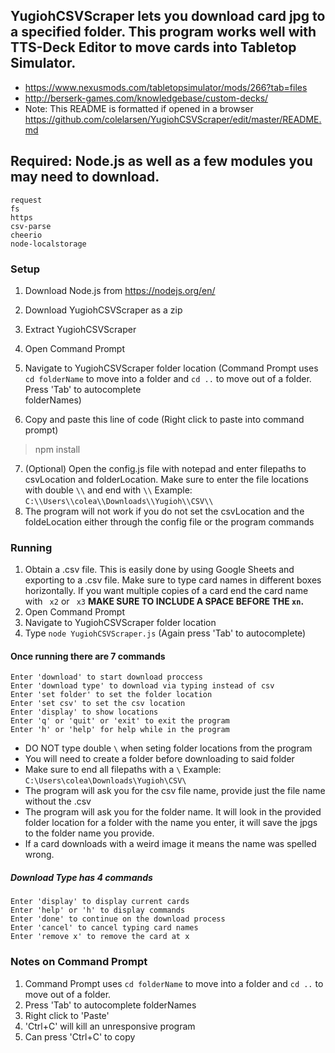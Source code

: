 ## YugiohCSVScraper lets you download card jpg to a specified folder. This program works well with TTS-Deck Editor to move cards into Tabletop Simulator.
-   https://www.nexusmods.com/tabletopsimulator/mods/266?tab=files
-   http://berserk-games.com/knowledgebase/custom-decks/
-   Note: This README is formatted if opened in a browser https://github.com/colelarsen/YugiohCSVScraper/edit/master/README.md
## Required: Node.js as well as a few modules you may need to download.
```
request 
fs 
https 
csv-parse 
cheerio 
node-localstorage
```

### Setup
1.  Download Node.js from https://nodejs.org/en/
2.  Download YugiohCSVScraper as a zip
3.  Extract YugiohCSVScraper
4.  Open Command Prompt
5.  Navigate to YugiohCSVScraper folder location 
    (Command Prompt uses ``cd folderName`` to move into a folder and ``cd ..`` to move out of a folder. Press 'Tab' to autocomplete     
    folderNames)

6.  Copy and paste this line of code (Right click to paste into command prompt)
>npm install

7.  (Optional) Open the config.js file with notepad and enter filepaths to csvLocation and folderLocation. Make sure to enter the file locations with double `\\` and end with `\\`
Example: ``C:\\Users\\colea\\Downloads\\Yugioh\\CSV\\``
8.  The program will not work if you do not set the csvLocation and the foldeLocation either through the config file or the program commands

### Running

1.  Obtain a .csv file. This is easily done by using Google Sheets and exporting to a .csv file. Make sure to type card names in different boxes horizontally. If you want multiple copies of a card end the card name with ` x2` or ` x3` **MAKE SURE TO INCLUDE A SPACE BEFORE THE `xn`.**
2.  Open Command Prompt
3.  Navigate to YugiohCSVScraper folder location 
4.  Type `node YugiohCSVScraper.js` (Again press 'Tab' to autocomplete)


#### Once running there are 7 commands
```
Enter 'download' to start download proccess
Enter 'download type' to download via typing instead of csv
Enter 'set folder' to set the folder location
Enter 'set csv' to set the csv location
Enter 'display' to show locations
Enter 'q' or 'quit' or 'exit' to exit the program
Enter 'h' or 'help' for help while in the program
```
- DO NOT type double `\` when  seting folder locations from the program
- You will need to create a folder before downloading to said folder
- Make sure to end all filepaths with a `\` Example: `C:\Users\colea\Downloads\Yugioh\CSV\`
- The program will ask you for the csv file name, provide just the file name without the .csv
- The program will ask you for the folder name. It will look in the provided folder location for a folder with the name you enter, it will save the jpgs to the folder name you provide.
- If a card downloads with a weird image it means the name was spelled wrong.
##### Download Type has 4 commands
```
Enter 'display' to display current cards
Enter 'help' or 'h' to display commands
Enter 'done' to continue on the download process
Enter 'cancel' to cancel typing card names
Enter 'remove x' to remove the card at x
```

### Notes on Command Prompt
1.  Command Prompt uses ``cd folderName`` to move into a folder and ``cd ..`` to move out of a folder. 
2.  Press 'Tab' to autocomplete folderNames
3.  Right click to 'Paste'
4.  'Ctrl+C' will kill an unresponsive program
5.  Can press 'Ctrl+C' to copy
